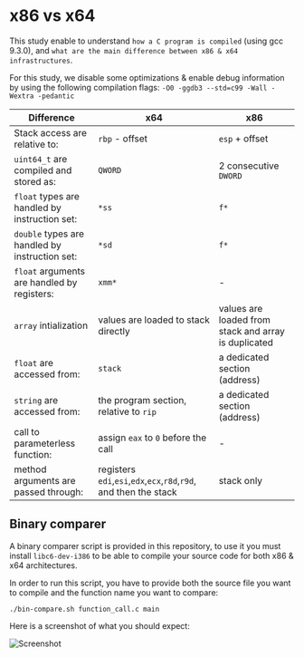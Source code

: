 # x86 vs x64

This study enable to understand `how a C program is compiled` (using gcc 9.3.0), and `what are the main difference between x86 & x64 infrastructures`.

For this study, we disable some optimizations & enable debug information by using the following compilation flags: `-O0 -ggdb3 --std=c99 -Wall -Wextra -pedantic`

| Difference                                      | x64                                                               | x86                                                  |
| ----------------------------------------------- | ----------------------------------------------------------------- | ---------------------------------------------------- |
| Stack access are relative to:                   | `rbp` - offset                                                    | `esp` + offset                                       |
| `uint64_t` are compiled and stored as:          | `QWORD`                                                           | 2 consecutive `DWORD`                                |
| `float` types are handled by instruction set:   | `*ss`                                                             | `f*`                                                 |
| `double` types are handled by instruction set:  | `*sd`                                                             | `f*`                                                 |
| `float` arguments are handled by registers:     | `xmm*`                                                            | -                                                    |
| `array` intialization                           | values are loaded to stack directly                               | values are loaded from stack and array is duplicated |
| `float` are accessed from:                      | `stack`                                                           | a dedicated section (address)                        |
| `string` are accessed from:                     | the program section, relative to `rip`                            | a dedicated section (address)                        |
| call to parameterless function:                 | assign `eax` to `0` before the call                               | -                                                    |
| method arguments are passed through:            | registers `edi`,`esi`,`edx`,`ecx`,`r8d`,`r9d`, and then the stack | stack only                                           |

## Binary comparer

A binary comparer script is provided in this repository, to use it you must install `libc6-dev-i386` to be able to compile your source code for both x86 & x64 architectures.

In order to run this script, you have to provide both the source file you want to compile and the function name you want to compare:

`./bin-compare.sh function_call.c main`

Here is a screenshot of what you should expect:

![Screenshot](https://github.com/julien-amar/hacking-journey/raw/master/0x0B%20-%20x86%20vs%20x64/bin-compare.png)
